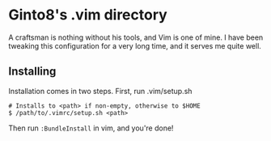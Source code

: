 Ginto8's .vim directory
=======================

A craftsman is nothing without his tools, and Vim is one of mine. I
have been tweaking this configuration for a very long time, and it
serves me quite well.

Installing
----------

Installation comes in two steps. First, run .vim/setup.sh

    # Installs to <path> if non-empty, otherwise to $HOME
    $ /path/to/.vimrc/setup.sh <path>

Then run `:BundleInstall` in vim, and you're done!

